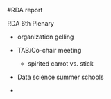 #RDA report

RDA 6th Plenary
* organization gelling
* TAB/Co-chair meeting
  * spirited carrot vs. stick

* Data science summer schools

* 

